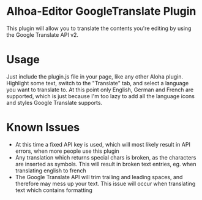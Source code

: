 Alhoa-Editor GoogleTranslate Plugin
===================================
This plugin will allow you to translate the contents you're editing by using the Google Translate API v2.

Usage
=====
Just include the plugin.js file in your page, like any other Aloha plugin. Highlight some text, switch to the "Translate" tab, and select a language you want to translate to.
At this point only English, German and French are supported, which is just because I'm too lazy to add all the language icons and styles Google Translate supports.


Known Issues
============
* At this time a fixed API key is used, which will most likely result in API errors, when more people use this plugin
* Any translation which returns special chars is broken, as the characters are inserted as symbols. This will result in broken text entries, eg. when translating english to french
* The Google Translate API will trim trailing and leading spaces, and therefore may mess up your text. This issue will occur when translating text which contains formatting